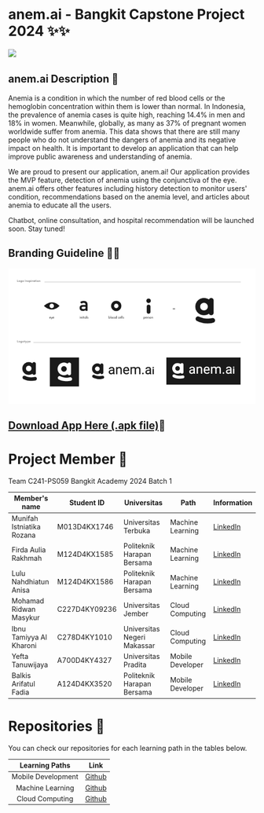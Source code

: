# anem.ai  - Bangkit Capstone Project 2024 ✨✨
<p>
   <img src ="./assets/Screenshots Application anem.ai.png"/>
</p>

## anem.ai Description 📱
Anemia is a condition in which the number of red blood cells or the hemoglobin concentration within them is lower than normal. In Indonesia, the prevalence of anemia cases is quite high, reaching 14.4% in men and 18% in women. Meanwhile, globally, as many as 37% of pregnant women worldwide suffer from anemia. This data shows that there are still many people who do not understand the dangers of anemia and its negative impact on health. It is important to develop an application that can help improve public awareness and understanding of anemia.

We are proud to present our application, anem.ai! Our application provides the MVP feature, detection of anemia using the conjunctiva of the eye. anem.ai offers other features including history detection to monitor users' condition, recommendations based on the anemia level, and articles about anemia to educate all the users. 

Chatbot, online consultation, and hospital recommendation will be launched soon. Stay tuned!



<!-- Profil Header -->

## Branding Guideline 💆‍♀️
<p>
  <img src="./assets/Branding 2.PNG"/>
</p>


## [Download App Here (.apk file)](https://drive.google.com/file/d/1TA8vNsGy6DYQ1Bw7a8ZGK3vVT-I6va-l/view)📲


# Project Member 🤝
Team C241-PS059 Bangkit Academy 2024 Batch 1

| Member's name                   | Student ID   | Universitas                  | Path              | Information                                          |
|---------------------------------|--------------|------------------------------|-------------------|------------------------------------------------------|
| Munifah Istniatika Rozana       | M013D4KX1746 | Universitas Terbuka          | Machine Learning | [LinkedIn](https://www.linkedin.com/in/munifah-istniatika-rozana/)|
| Firda Aulia Rakhmah             | M124D4KX1585 | Politeknik Harapan Bersama   | Machine Learning | [LinkedIn](https://www.linkedin.com/in/firda-aulia-rakhmah/) |
| Lulu Nahdhiatun Anisa           | M124D4KX1586 | Politeknik Harapan Bersama   | Machine Learning | [LinkedIn](https://www.linkedin.com/in/lulu-nadhiatun-anisa/)    |
| Mohamad Ridwan Masykur          | C227D4KY09236| Universitas Jember           | Cloud Computing  | [LinkedIn](https://www.linkedin.com/in/mohamadridwanmasykur/)|
| Ibnu Tamiyya Al Kharoni         | C278D4KY1010 | Universitas Negeri Makassar  | Cloud Computing  | [LinkedIn](https://www.linkedin.com/in/ibnu-tamiyya-al-kharoni-96b6a52a0/)  |
| Yefta Tanuwijaya                | A700D4KY4327 | Universitas Pradita          | Mobile Developer | [LinkedIn](https://www.linkedin.com/in/yefta-tanuwijaya-9a65621b9/)|
| Balkis Arifatul Fadia           | A124D4KX3520 | Politeknik Harapan Bersama   | Mobile Developer | [LinkedIn](https://www.linkedin.com/in/balkis-arifatul-fadia-6b6b16223/)  |


# Repositories 📁
You can check our repositories for each learning path in the tables below. 

|   Learning Paths   |                                Link                                |
| :----------------: | :----------------------------------------------------------------: |
| Mobile Development | [Github](https://github.com/Anemi-ai/Anem-ai-Android)       |
|  Machine Learning  |  [Github](https://github.com/Anemi-ai/Anem.ai-ML.git)       |
|   Cloud Computing  |   [Github]()    |

